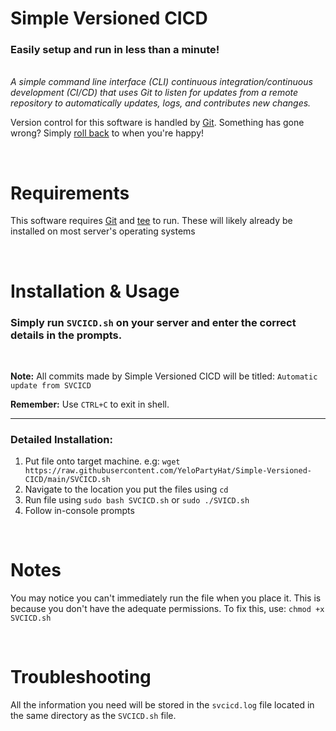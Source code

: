# Simple Versioned CICD
<h3><b>Easily setup and run in less than a minute!</b></h3>

<br />

<i>
A simple command line interface (CLI) continuous integration/continuous development (CI/CD) that uses Git to listen for updates from a remote repository to automatically updates, logs, and contributes new changes.
</i>

<br />

Version control for this software is handled by <a href="https://git-scm.com/">Git</a>. Something has gone wrong? Simply <a href="https://stackoverflow.com/questions/4114095/how-do-i-revert-a-git-repository-to-a-previous-commit">roll back</a> to when you're happy!


<br />

# Requirements

This software requires <a href="https://git-scm.com/">Git</a> and <a href="https://www.gnu.org/software/coreutils/manual/html_node/tee-invocation.html">tee</a> to run. These will likely already be installed on most server's operating systems

<br />


# Installation & Usage
<h3>Simply run <code>SVCICD.sh</code> on your server and enter the correct details in the prompts. </h3>

<br />

<b>Note:</b> All commits made by Simple Versioned CICD will be titled: <code>Automatic update from SVCICD</code>

<b>Remember:</b> Use <code>CTRL+C</code> to exit in shell.

<hr />

<h3>Detailed Installation:</h3>
<ol>
  <li>Put file onto target machine. e.g: <code>wget https://raw.githubusercontent.com/YeloPartyHat/Simple-Versioned-CICD/main/SVCICD.sh</code></li>
  <li>Navigate to the location you put the files using <code>cd</code></li>
  <li>Run file using <code>sudo bash SVCICD.sh</code> or <code>sudo ./SVICD.sh</code></li>
  <li>Follow in-console prompts</li>
</ol>

<br />

# Notes
You may notice you can't immediately run the file when you place it. This is because you don't have the adequate permissions. To fix this, use: <code>chmod +x SVCICD.sh</code>

<br />

# Troubleshooting

All the information you need will be stored in the <code>svcicd.log</code> file located in the same directory as the <code>SVCICD.sh</code> file.
